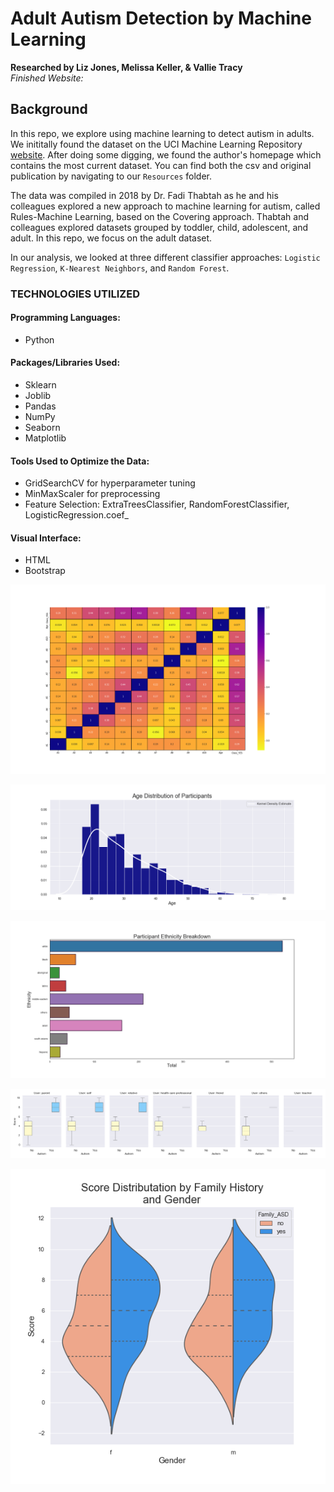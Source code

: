 # Adult Autism Detection by Machine Learning
<b>Researched by Liz Jones, Melissa Keller, & Vallie Tracy</b>     
*Finished Website:*   
## Background     
In this repo, we explore using machine learning to detect autism in adults.  We inititally found the dataset on the UCI Machine Learning Repository [website](http://archive.ics.uci.edu/ml/datasets/Autism+Screening+Adult).  After doing some digging, we found the author's homepage which contains the most current dataset. You can find both the csv and original publication by navigating to our `Resources` folder.      

The data was compiled in 2018 by Dr. Fadi Thabtah as he and his colleagues explored a new approach to machine learning for autism, called Rules-Machine Learning, based on the Covering approach.  Thabtah and colleagues explored datasets grouped by toddler, child, adolescent, and adult.  In this repo, we focus on the adult dataset.

In our analysis, we looked at three different classifier approaches: `Logistic Regression`, `K-Nearest Neighbors`, and `Random Forest`.     
### TECHNOLOGIES UTILIZED
#### Programming Languages:
* Python

#### Packages/Libraries Used:
* Sklearn
* Joblib
* Pandas
* NumPy
* Seaborn
* Matplotlib

#### Tools Used to Optimize the Data:
* GridSearchCV for hyperparameter tuning
* MinMaxScaler for preprocessing
* Feature Selection: ExtraTreesClassifier, RandomForestClassifier, LogisticRegression.coef_

#### Visual Interface:
* HTML
* Bootstrap
 


![HeatMap](/Images/HeatMap.png) 

![AgeDistribution](/Images/AgeDistribution.png) 

![EthnicityBreakdown](/Images/EthnicityBreakdown.png) 

![TestTakerBoxPlots](/Images/TestTakerBoxPlots.png) 

![Violin_Family_Gender](/Images/Violin_Family_Gender.png) 
